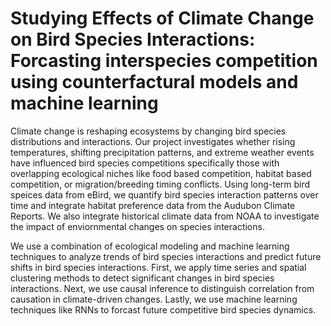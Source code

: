 # Studying Effects of Climate Change on Bird Species Interactions: Forcasting interspecies competition using counterfactural models and machine learning

Climate change is reshaping ecosystems by changing bird species distributions and interactions. Our project investigates whether rising temperatures, shifting precipitation patterns, and extreme weather events have influenced bird species competitions specifically those with overlapping ecological niches like food based competition, habitat based competition, or migration/breeding timing conflicts. Using long-term bird speices data from eBird, we quantify bird species interaction patterns over time and integrate habitat preference data from the Audubon Climate Reports. We also integrate historical climate data from NOAA to investigate the impact of enviornmental changes on species interactions. 

We use a combination of ecological modeling and machine learning techniques to analyze trends of bird species interactions and predict future shifts in bird species interactions. First, we apply time series and spatial clustering methods to detect significant changes in bird species interactions. Next, we use causal inference to distinguish correlation from causation in climate-driven changes. Lastly, we use machine learning techniques like RNNs to forcast future competitive bird species dynamics. 
